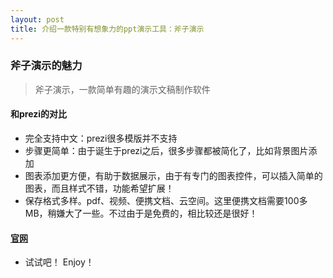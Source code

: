 ```yaml
---
layout: post
title: 介绍一款特别有想象力的ppt演示工具：斧子演示
---
```


### 斧子演示的魅力

> 斧子演示，一款简单有趣的演示文稿制作软件

#### 和prezi的对比
- 完全支持中文：prezi很多模版并不支持 
- 步骤更简单：由于诞生于prezi之后，很多步骤都被简化了，比如背景图片添加
- 图表添加更方便，有助于数据展示，由于有专门的图表控件，可以插入简单的图表，而且样式不错，功能希望扩展！
- 保存格式多样。pdf、视频、便携文档、云空间。这里便携文档需要100多MB，稍嫌大了一些。不过由于是免费的，相比较还是很好！

#### [官网](http://www.axeslide.com/)
- 试试吧！ Enjoy！

